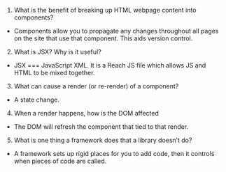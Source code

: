 

1. What is the benefit of breaking up HTML webpage content into components?
- Components allow you to propagate any changes throughout all pages on the site that use that component. This aids version control.
2. What is JSX? Why is it useful?
- JSX === JavaScript XML. It is a Reach JS file which allows JS and HTML to be mixed together. 
3. What can cause a render (or re-render) of a component?
- A state change. 
4. When a render happens, how is the DOM affected
- The DOM will refresh the component that tied to that render. 
5. What is one thing a framework does that a library doesn’t do?
- A framework sets up rigid places for you to add code, then it controls when pieces of code are called. 
